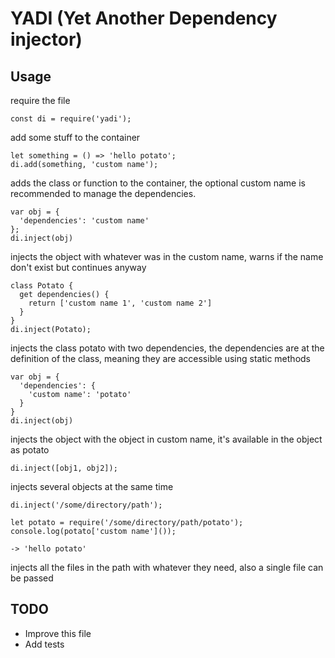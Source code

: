 # YADI (Yet Another Dependency injector)

## Usage
require the file
```
const di = require('yadi');
```
add some stuff to the container
```
let something = () => 'hello potato';
di.add(something, 'custom name');
```
adds the class or function to the container, the optional custom name is recommended to manage the dependencies.

```
var obj = {
  'dependencies': 'custom name'
};
di.inject(obj)
```
injects the object with whatever was in the custom name, warns if the name don't exist but continues anyway
```
class Potato {
  get dependencies() {
    return ['custom name 1', 'custom name 2']
  }
}
di.inject(Potato);
```
injects the class potato with two dependencies, the dependencies are at the definition of the class, meaning they are accessible using static methods
```
var obj = {
  'dependencies': {
    'custom name': 'potato'
  }
}
di.inject(obj)
```
injects the object with the object in custom name, it's available in the object as potato
```
di.inject([obj1, obj2]);
```
injects several objects at the same time
```
di.inject('/some/directory/path');

let potato = require('/some/directory/path/potato');
console.log(potato['custom name']());
```
```
-> 'hello potato'
```
injects all the files in the path with whatever they need, also a single file can be passed
## TODO
* Improve this file
* Add tests
